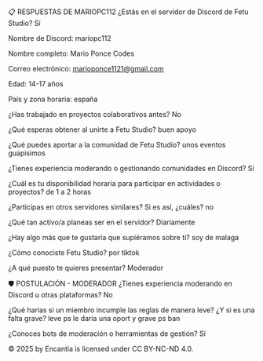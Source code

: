 📋 RESPUESTAS DE MARIOPC112 
¿Estás en el servidor de Discord de Fetu Studio? Sí

Nombre de Discord: mariopc112

Nombre completo: Mario Ponce Codes

Correo electrónico: marioponce1121@gmail.com

Edad: 14-17 años

País y zona horaria: españa

¿Has trabajado en proyectos colaborativos antes? No

¿Qué esperas obtener al unirte a Fetu Studio? buen apoyo

¿Qué puedes aportar a la comunidad de Fetu Studio? unos eventos guapisimos 

¿Tienes experiencia moderando o gestionando comunidades en Discord? Sí

¿Cuál es tu disponibilidad horaria para participar en actividades o proyectos? de 1 a 2 horas

¿Participas en otros servidores similares? Si es así, ¿cuáles? no

¿Qué tan activo/a planeas ser en el servidor? Diariamente

¿Hay algo más que te gustaría que supiéramos sobre ti? soy de malaga

¿Cómo conociste Fetu Studio? por tiktok

¿A qué puesto te quieres presentar? Moderador

🛡️ POSTULACIÓN - MODERADOR 
¿Tienes experiencia moderando en Discord u otras plataformas? No

¿Qué harías si un miembro incumple las reglas de manera leve? ¿Y si es una falta grave? leve ps le daria una oport y grave ps ban

¿Conoces bots de moderación o herramientas de gestión? Sí

© 2025 by Encantia is licensed under CC BY-NC-ND 4.0.
